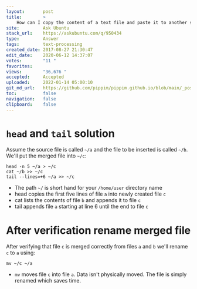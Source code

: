 ```yaml
---
layout:       post
title:        >
    How can I copy the content of a text file and paste it to another starting at a certain line?
site:         Ask Ubuntu
stack_url:    https://askubuntu.com/q/950434
type:         Answer
tags:         text-processing
created_date: 2017-08-27 21:30:47
edit_date:    2020-06-12 14:37:07
votes:        "11 "
favorites:    
views:        "36,676 "
accepted:     Accepted
uploaded:     2022-01-14 05:00:10
git_md_url:   https://github.com/pippim/pippim.github.io/blob/main/_posts/2017/2017-08-27-How-can-I-copy-the-content-of-a-text-file-and-paste-it-to-another-starting-at-a-certain-line^.md
toc:          false
navigation:   false
clipboard:    false
---
```


# `head` and `tail` solution

Assume the source file is called `~/a` and the file to be inserted is called `~/b`. We'll put the merged file into `~/c`:

``` 
head -n 5 ~/a > ~/c
cat ~/b >> ~/c
tail --lines=+6 ~/a >> ~/c

```

- The path `~/` is short hand for your `/home/user` directory name
- head copies the first five lines of file `a` into newly created file `c`
- cat lists the contents of file `b` and appends it to file `c`
- tail appends file `a` starting at line 6 until the end to file `c`

# After verification rename merged file

After verifying that file `c` is merged correctly from files `a` and `b` we'll rename `c` to `a` using:

``` 
mv ~/c ~/a

```

- `mv` moves file `c` into file `a`. Data isn't physically moved. The file is simply renamed which saves time.

